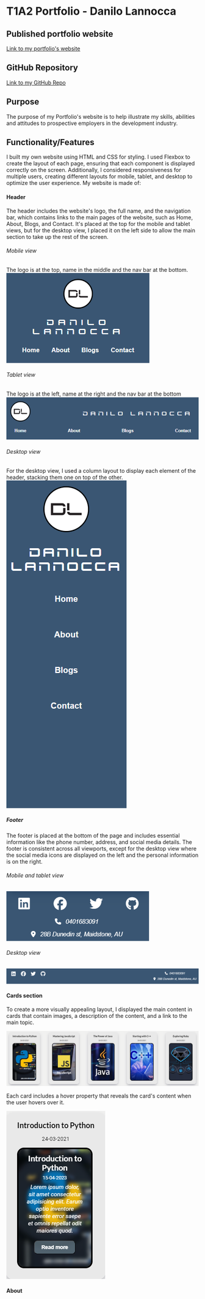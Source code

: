 # T1A2 Portfolio - Danilo Lannocca

## Published portfolio website

[Link to my portfolio's website](https://daniloportfolio.netlify.app)

## GitHub Repository

[Link to my GitHub Repo](https://github.com/danilo90lan/Portfolio-final)

## Purpose

The purpose of my Portfolio's website is to help illustrate my skills, abilities and attitudes to prospective employers in the development industry.

## Functionality/Features

I built my own website using HTML and CSS for styling. I used Flexbox to create the layout of each page, ensuring that each component is displayed correctly on the screen. Additionally, I considered responsiveness for multiple users, creating different layouts for mobile, tablet, and desktop to optimize the user experience. 
My website is made of:

#### Header

The header includes the website's logo, the full name, and the navigation bar, which contains links to the main pages of the website, such as Home, About, Blogs, and Contact. It's placed at the top for the mobile and tablet views, but for the desktop view, I placed it on the left side to allow the main section to take up the rest of the screen.

###### Mobile view

The logo is at the top, name in the middle and the nav bar at the bottom.
![Header - mobile view](./docs/images/header_mobile.png)

###### Tablet view

The logo is at the left, name at the right and the nav bar at the bottom
![Header - tablet view](./docs/images/header_tablet.png)

###### Desktop view

For the desktop view, I used a column layout to display each element of the header, stacking them one on top of the other.
![Header - desktop view](./docs/images/header_desktop.png)

##### Footer

The footer is placed at the bottom of the page and includes essential information like the phone number, address, and social media details. The footer is consistent across all viewports, except for the desktop view where the social media icons are displayed on the left and the personal information is on the right.

###### Mobile and tablet view

![Footer - mobile](./docs/images/footer_mobile.png)

###### Desktop view

![Footer - desktop](./docs/images/footer_desktop.png)

#### Cards section
To create a more visually appealing layout, I displayed the main content in cards that contain images, a description of the content, and a link to the main topic.

![Cards display](./docs/images/cards_section.png)

Each card includes a hover property that reveals the card's content when the user hovers over it.

![Cards hover](./docs/images/card_hover.png)

#### About